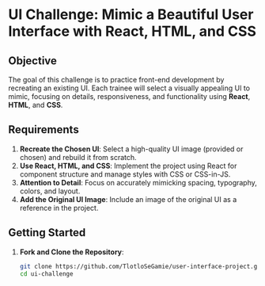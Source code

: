 # UI Challenge: Mimic a Beautiful User Interface with React, HTML, and CSS
## Objective
The goal of this challenge is to practice front-end development by recreating an existing UI. Each trainee will select a visually appealing UI to mimic, focusing on details, responsiveness, and functionality using **React**, **HTML**, and **CSS**.
## Requirements
1. **Recreate the Chosen UI**: Select a high-quality UI image (provided or chosen) and rebuild it from scratch.
2. **Use React, HTML, and CSS**: Implement the project using React for component structure and manage styles with CSS or CSS-in-JS.
4. **Attention to Detail**: Focus on accurately mimicking spacing, typography, colors, and layout.
5. **Add the Original UI Image**: Include an image of the original UI as a reference in the project.
## Getting Started
1. **Fork and Clone the Repository**:
   ```bash
   git clone https://github.com/TlotloSeGamie/user-interface-project.git
   cd ui-challenge
